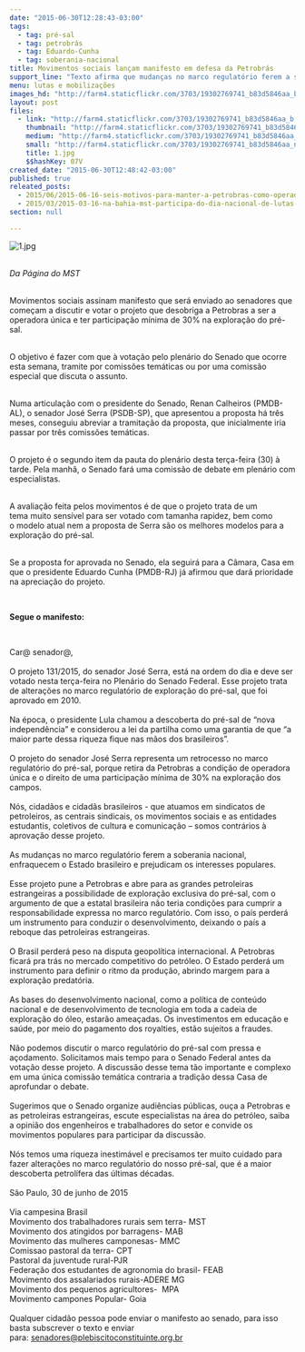 ```yaml
---
date: "2015-06-30T12:28:43-03:00"
tags:
  - tag: pré-sal
  - tag: petrobrás
  - tag: Eduardo-Cunha
  - tag: soberania-nacional
title: Movimentos sociais lançam manifesto em defesa da Petrobrás
support_line: "Texto afirma que mudanças no marco regulatório ferem a soberania nacional, enfraquecem o Estado brasileiro e prejudicam os interesses populares."
menu: lutas e mobilizações
images_hd: "http://farm4.staticflickr.com/3703/19302769741_b83d5846aa_b.jpg"
layout: post
files:
  - link: "http://farm4.staticflickr.com/3703/19302769741_b83d5846aa_b.jpg"
    thumbnail: "http://farm4.staticflickr.com/3703/19302769741_b83d5846aa_t.jpg"
    medium: "http://farm4.staticflickr.com/3703/19302769741_b83d5846aa_z.jpg"
    small: "http://farm4.staticflickr.com/3703/19302769741_b83d5846aa_n.jpg"
    title: 1.jpg
    $$hashKey: 07V
created_date: "2015-06-30T12:48:42-03:00"
published: true
releated_posts:
  - 2015/06/2015-06-16-seis-motivos-para-manter-a-petrobras-como-operadora-unica-na-area-do-pre-sal.md
  - 2015/03/2015-03-16-na-bahia-mst-participa-do-dia-nacional-de-lutas-em-defesa-da-petrobras-e-pela-constituinte.md
section: null

---
```

<p><img alt="1.jpg" src="http://farm4.staticflickr.com/3703/19302769741_b83d5846aa_b.jpg" /></p>

<p><br />
<em>Da P&aacute;gina do MST</em></p>

<p><br />
Movimentos sociais assinam manifesto que ser&aacute; enviado ao senadores que come&ccedil;am&nbsp;a discutir&nbsp;e votar o projeto que desobriga a Petrobras a ser a operadora &uacute;nica e ter participa&ccedil;&atilde;o m&iacute;nima de 30% na explora&ccedil;&atilde;o do pr&eacute;-sal.</p>

<p><br />
O objetivo &eacute; fazer com que&nbsp;&agrave; vota&ccedil;&atilde;o pelo plen&aacute;rio do Senado que ocorre esta semana, tramite por comiss&otilde;es tem&aacute;ticas ou por uma comiss&atilde;o especial que discuta o assunto.</p>

<p><br />
Numa articula&ccedil;&atilde;o com o presidente do Senado, Renan Calheiros (PMDB-AL), o senador Jos&eacute; Serra (PSDB-SP), que apresentou a proposta h&aacute; tr&ecirc;s meses, conseguiu abreviar a tramita&ccedil;&atilde;o da proposta, que inicialmente iria passar por tr&ecirc;s comiss&otilde;es tem&aacute;ticas.</p>

<p><br />
O projeto &eacute; o segundo item da pauta do plen&aacute;rio desta ter&ccedil;a-feira (30) &agrave; tarde. Pela manh&atilde;, o Senado far&aacute; uma comiss&atilde;o de debate em plen&aacute;rio com especialistas.</p>

<p><br />
A avalia&ccedil;&atilde;o feita pelos movimentos &eacute; de que&nbsp;o&nbsp;projeto trata de um tema&nbsp;muito sens&iacute;vel para ser votado com tamanha rapidez, bem como o&nbsp;modelo atual nem a proposta de Serra s&atilde;o os melhores modelos para a explora&ccedil;&atilde;o do pr&eacute;-sal.</p>

<p><br />
Se a proposta for aprovada no Senado, ela seguir&aacute; para a C&acirc;mara, Casa em que o presidente Eduardo Cunha (PMDB-RJ) j&aacute; afirmou que dar&aacute; prioridade na aprecia&ccedil;&atilde;o do projeto.</p>

<p>&nbsp;</p>

<p><strong>Segue o manifesto:</strong></p>

<p>&nbsp;</p>

<div>Car@ senador@,</div>

<div>&nbsp;</div>

<div>O projeto 131/2015, do senador Jos&eacute; Serra, est&aacute; na ordem do dia e deve ser votado nesta ter&ccedil;a-feira no Plen&aacute;rio do Senado Federal. Esse projeto trata de altera&ccedil;&otilde;es no marco regulat&oacute;rio de explora&ccedil;&atilde;o do pr&eacute;-sal, que foi aprovado em 2010.</div>

<div><br />
Na &eacute;poca, o presidente Lula chamou a descoberta do pr&eacute;-sal de &ldquo;nova independ&ecirc;ncia&rdquo; e considerou a lei da partilha como uma garantia de que &ldquo;a maior parte dessa riqueza fique nas m&atilde;os dos brasileiros&rdquo;.</div>

<div><br />
O projeto do senador Jos&eacute; Serra representa um retrocesso no marco regulat&oacute;rio do pr&eacute;-sal, porque retira da Petrobras a condi&ccedil;&atilde;o de operadora &uacute;nica e o direito de uma participa&ccedil;&atilde;o m&iacute;nima de 30% na explora&ccedil;&atilde;o dos campos.</div>

<div><br />
N&oacute;s, cidad&atilde;os e cidad&atilde;s brasileiros - que atuamos em sindicatos de petroleiros, as centrais sindicais, os movimentos sociais e as entidades estudantis, coletivos de cultura e comunica&ccedil;&atilde;o &ndash; somos contr&aacute;rios &agrave; aprova&ccedil;&atilde;o desse projeto.</div>

<div><br />
As mudan&ccedil;as no marco regulat&oacute;rio ferem a soberania nacional, enfraquecem o Estado brasileiro e prejudicam os interesses populares.</div>

<div><br />
Esse projeto pune a Petrobras e abre para as grandes petroleiras estrangeiras a possibilidade de explora&ccedil;&atilde;o exclusiva do pr&eacute;-sal, com o argumento de que a estatal brasileira n&atilde;o teria condi&ccedil;&otilde;es para cumprir a responsabilidade expressa no marco regulat&oacute;rio. Com isso, o pa&iacute;s perder&aacute; um instrumento para conduzir o desenvolvimento, deixando o pa&iacute;s a reboque das petroleiras estrangeiras.</div>

<div><br />
O Brasil perder&aacute; peso na disputa geopol&iacute;tica internacional. A Petrobras ficar&aacute; pra tr&aacute;s no mercado competitivo do petr&oacute;leo. O Estado perder&aacute; um instrumento para definir o ritmo da produ&ccedil;&atilde;o, abrindo margem para a explora&ccedil;&atilde;o predat&oacute;ria.</div>

<div><br />
As bases do desenvolvimento nacional, como a pol&iacute;tica de conte&uacute;do nacional e de desenvolvimento de tecnologia em toda a cadeia de explora&ccedil;&atilde;o do &oacute;leo, estar&atilde;o amea&ccedil;adas. Os investimentos em educa&ccedil;&atilde;o e sa&uacute;de, por meio do pagamento dos royalties, est&atilde;o sujeitos a fraudes.</div>

<div><br />
N&atilde;o podemos discutir o marco regulat&oacute;rio do pr&eacute;-sal com pressa e a&ccedil;odamento. Solicitamos mais tempo para o Senado Federal antes da vota&ccedil;&atilde;o desse projeto. A discuss&atilde;o desse tema t&atilde;o importante e complexo em uma &uacute;nica comiss&atilde;o tem&aacute;tica contraria a tradi&ccedil;&atilde;o dessa Casa de aprofundar o debate.</div>

<div><br />
Sugerimos que o Senado organize audi&ecirc;ncias p&uacute;blicas, ou&ccedil;a a Petrobras e as petroleiras estrangeiras, escute especialistas na &aacute;rea do petr&oacute;leo, saiba a opini&atilde;o dos engenheiros e trabalhadores do setor e convide os movimentos populares para participar da discuss&atilde;o.</div>

<div><br />
N&oacute;s temos uma riqueza inestim&aacute;vel e precisamos ter muito cuidado para fazer altera&ccedil;&otilde;es no marco regulat&oacute;rio do nosso pr&eacute;-sal, que &eacute; a maior descoberta petrol&iacute;fera das &uacute;ltimas d&eacute;cadas.</div>

<div>&nbsp;</div>

<div>
<div>S&atilde;o Paulo, 30 de junho de 2015</div>

<div>&nbsp;</div>

<div>Via campesina Brasil</div>

<div>Movimento dos trabalhadores rurais sem terra- MST</div>

<div>Movimento dos atingidos por barragens- MAB</div>

<div>Movimento das mulheres camponesas- MMC</div>

<div>Comissao pastoral da terra- CPT</div>

<div>Pastoral da juventude rural-PJR</div>

<div>Federa&ccedil;&atilde;o dos estudantes de agronomia do brasil- FEAB</div>

<div>Movimento dos assalariados rurais-ADERE MG</div>

<div>Movimento dos pequenos agricultores-&nbsp; MPA</div>

<div>Movimento campones Popular- Goia</div>

<div><br />
Qualquer cidad&atilde;o pessoa pode enviar o manifesto ao senado, para isso basta subscrever o texto e enviar para:&nbsp;<a href="mailto:senadores@plebiscitoconstituinte.org.br" target="_blank">senadores@plebiscitoconstituinte.org.br</a></div>
</div>

<div>&nbsp;</div>

<p>&nbsp;</p>
